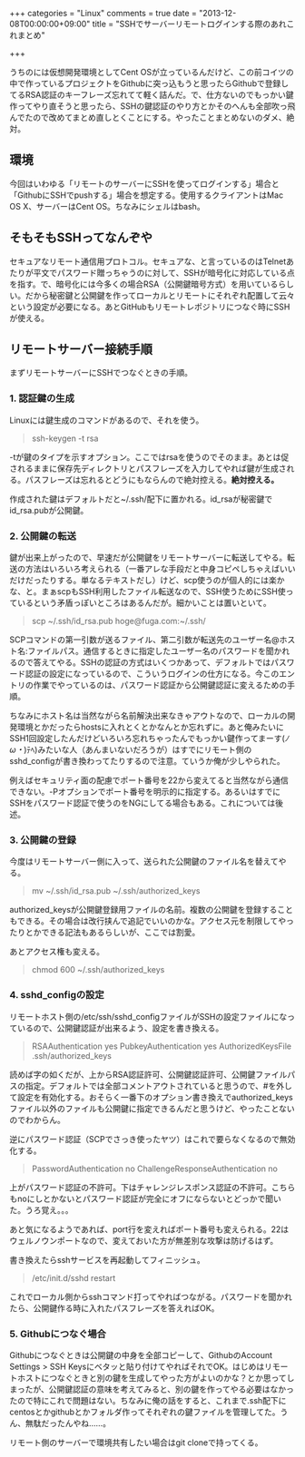 +++
categories = "Linux"
comments = true
date = "2013-12-08T00:00:00+09:00"
title = "SSHでサーバーリモートログインする際のあれこれまとめ"

+++

うちのには仮想開発環境としてCent OSが立っているんだけど、この前コイツの中で作っているプロジェクトをGithubに突っ込もうと思ったらGithubで登録してるRSA認証のキーフレーズ忘れてて軽く詰んだ。で、仕方ないのでもっかい鍵作ってやり直そうと思ったら、SSHの鍵認証のやり方とかそのへんも全部吹っ飛んでたので改めてまとめ直しとくことにする。やったことまとめないのダメ、絶対。

## 環境

今回はいわゆる「リモートのサーバーにSSHを使ってログインする」場合と「GithubにSSHでpushする」場合を想定する。使用するクライアントはMac OS X、サーバーはCent OS。ちなみにシェルはbash。

## そもそもSSHってなんぞや

セキュアなリモート通信用プロトコル。セキュアな、と言っているのはTelnetあたりが平文でパスワード贈っちゃうのに対して、SSHが暗号化に対応している点を指す。で、暗号化には今多くの場合RSA（公開鍵暗号方式）を用いているらしい。だから秘密鍵と公開鍵を作ってローカルとリモートにそれぞれ配置して云々という設定が必要になる。あとGitHubもリモートレポジトリにつなぐ時にSSHが使える。

## リモートサーバー接続手順

まずリモートサーバーにSSHでつなぐときの手順。

### 1. 認証鍵の生成

Linuxには鍵生成のコマンドがあるので、それを使う。

<blockquote>ssh-keygen -t rsa</blockquote>

-tが鍵のタイプを示すオプション。ここではrsaを使うのでそのまま。あとは促されるままに保存先ディレクトリとパスフレーズを入力してやれば鍵が生成される。パスフレーズは忘れるとどうにもならんので絶対控える。<strong>絶対控える。</strong>

作成された鍵はデフォルトだと~/.ssh/配下に置かれる。id_rsaが秘密鍵でid_rsa.pubが公開鍵。

### 2. 公開鍵の転送

鍵が出来上がったので、早速だが公開鍵をリモートサーバーに転送してやる。転送の方法はいろいろ考えられる（一番アレな手段だと中身コピペしちゃえばいいだけだったりする。単なるテキストだし）けど、scp使うのが個人的には楽かな、と。まぁscpもSSH利用したファイル転送なので、SSH使うためにSSH使っているという矛盾っぽいところはあるんだが。細かいことは置いといて。

<blockquote>scp ~/.ssh/id_rsa.pub hoge@fuga.com:~/.ssh/</blockquote>

SCPコマンドの第一引数が送るファイル、第二引数が転送先のユーザー名@ホスト名:ファイルパス。通信するときに指定したユーザー名のパスワードを聞かれるので答えてやる。SSHの認証の方式はいくつかあって、デフォルトではパスワード認証の設定になっているので、こういうログインの仕方になる。今このエントリの作業でやっているのは、パスワード認証から公開鍵認証に変えるための手順。

ちなみにホスト名は当然ながら名前解決出来なきゃアウトなので、ローカルの開発環境とかだったらhostsに入れとくとかなんとか忘れずに。あと俺みたいにSSH1回設定したんだけどいろいろ忘れちゃったんでもっかい鍵作ってまーす(<em>ﾉω・</em>)ﾃﾍ)みたいな人（あんまいないだろうが）はすでにリモート側のsshd_configが書き換わってたりするので注意。ていうか俺が少しやられた。

例えばセキュリティ面の配慮でポート番号を22から変えてると当然ながら通信できない。-Pオプションでポート番号を明示的に指定する。あるいはすでにSSHをパスワード認証で使うのをNGにしてる場合もある。これについては後述。

### 3. 公開鍵の登録

今度はリモートサーバー側に入って、送られた公開鍵のファイル名を替えてやる。

<blockquote>mv ~/.ssh/id_rsa.pub ~/.ssh/authorized_keys</blockquote>

authorized_keysが公開鍵登録用ファイルの名前。複数の公開鍵を登録することもできる。その場合は改行挟んで追記でいいのかな。アクセス元を制限してやったりとかできる記法もあるらしいが、ここでは割愛。

あとアクセス権も変える。

<blockquote>chmod 600 ~/.ssh/authorized_keys</blockquote>

### 4. sshd_configの設定

リモートホスト側の/etc/ssh/sshd_configファイルがSSHの設定ファイルになっているので、公開鍵認証が出来るよう、設定を書き換える。

<blockquote>RSAAuthentication yes
PubkeyAuthentication yes
AuthorizedKeysFile .ssh/authorized_keys</blockquote>

読めば字の如くだが、上からRSA認証許可、公開鍵認証許可、公開鍵ファイルパスの指定。デフォルトでは全部コメントアウトされていると思うので、#を外して設定を有効化する。おそらく一番下のオプション書き換えでauthorized_keysファイル以外のファイルも公開鍵に指定できるんだと思うけど、やったことないのでわからん。

逆にパスワード認証（SCPでさっき使ったヤツ）はこれで要らなくなるので無効化する。

<blockquote>PasswordAuthentication no
ChallengeResponseAuthentication no</blockquote>

上がパスワード認証の不許可。下はチャレンジレスポンス認証の不許可。こちらもnoにしとかないとパスワード認証が完全にオフにならないとどっかで聞いた。うろ覚え。。。

あと気になるようであれば、port行を変えればポート番号も変えられる。22はウェルノウンポートなので、変えておいた方が無差別な攻撃は防げるはず。

書き換えたらsshサービスを再起動してフィニッシュ。

<blockquote>/etc/init.d/sshd restart</blockquote>

これでローカル側からsshコマンド打ってやればつながる。パスワードを聞かれたら、公開鍵作る時に入れたパスフレーズを答えればOK。

### 5. Githubにつなぐ場合

Githubにつなぐときは公開鍵の中身を全部コピーして、GithubのAccount Settings > SSH Keysにベタッと貼り付けてやればそれでOK。はじめはリモートホストにつなぐときと別の鍵を生成してやった方がよいのかな？とか思ってしまったが、公開鍵認証の意味を考えてみると、別の鍵を作ってやる必要はなかったので特にこれで問題はない。ちなみに俺の話をすると、これまで.ssh配下にcentosとかgithubとかフォルダ作ってそれぞれの鍵ファイルを管理してた。うん、無駄だったんやね……。

リモート側のサーバーで環境共有したい場合はgit cloneで持ってくる。


